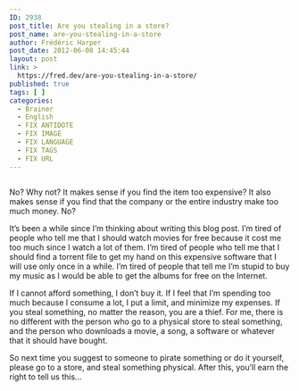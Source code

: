 ```yaml
---
ID: 2938
post_title: Are you stealing in a store?
post_name: are-you-stealing-in-a-store
author: Frédéric Harper
post_date: 2012-06-08 14:45:44
layout: post
link: >
  https://fred.dev/are-you-stealing-in-a-store/
published: true
tags: [ ]
categories:
  - Brainer
  - English
  - FIX ANTIDOTE
  - FIX IMAGE
  - FIX LANGUAGE
  - FIX TAGS
  - FIX URL
---
```

<figure><img title="1003687878_c1ac1df293_b" src="http://fred.dev/wp-content/uploads/2012/06/1003687878_c1ac1df293_b.jpg" alt=""/></figure><p>No? Why not? It makes sense if you find the item too expensive? It also makes sense if you find that the company or the entire industry make too much money. No?</p><p>It’s been a while since I’m thinking about writing this blog post. I’m tired of people who tell me that I should watch movies for free because it cost me too much since I watch a lot of them. I’m tired of people who tell me that I should find a torrent file to get my hand on this expensive software that I will use only once in a while. I’m tired of people that tell me I’m stupid to buy my music as I would be able to get the albums for free on the Internet.</p><p>If I cannot afford something, I don’t buy it. If I feel that I’m spending too much because I consume a lot, I put a limit, and minimize my expenses. If you steal something, no matter the reason, you are a thief. For me, there is no different with the person who go to a physical store to steal something, and the person who downloads a movie, a song, a software or whatever that it should have bought.</p><p>So next time you suggest to someone to pirate something or do it yourself, please go to a store, and steal something physical. After this, you’ll earn the right to tell us this…</p> 